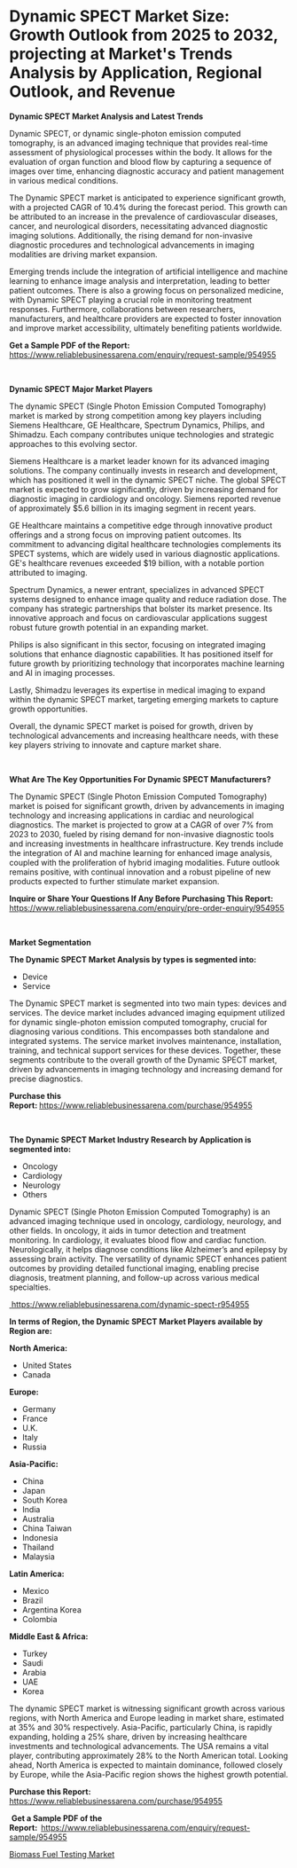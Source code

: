 <p><h1>Dynamic SPECT Market Size: Growth Outlook from 2025 to 2032, projecting at Market's Trends Analysis by Application, Regional Outlook, and Revenue</h1></p><p><strong>Dynamic SPECT Market Analysis and Latest Trends</strong></p>
<p><p>Dynamic SPECT, or dynamic single-photon emission computed tomography, is an advanced imaging technique that provides real-time assessment of physiological processes within the body. It allows for the evaluation of organ function and blood flow by capturing a sequence of images over time, enhancing diagnostic accuracy and patient management in various medical conditions.</p><p>The Dynamic SPECT market is anticipated to experience significant growth, with a projected CAGR of 10.4% during the forecast period. This growth can be attributed to an increase in the prevalence of cardiovascular diseases, cancer, and neurological disorders, necessitating advanced diagnostic imaging solutions. Additionally, the rising demand for non-invasive diagnostic procedures and technological advancements in imaging modalities are driving market expansion.</p><p>Emerging trends include the integration of artificial intelligence and machine learning to enhance image analysis and interpretation, leading to better patient outcomes. There is also a growing focus on personalized medicine, with Dynamic SPECT playing a crucial role in monitoring treatment responses. Furthermore, collaborations between researchers, manufacturers, and healthcare providers are expected to foster innovation and improve market accessibility, ultimately benefiting patients worldwide.</p></p>
<p><strong>Get a Sample PDF of the Report:&nbsp;</strong> <a href="https://www.reliablebusinessarena.com/enquiry/request-sample/954955?utm_campaign=3021&utm_medium=2&utm_source=Github&utm_content=ia&utm_term=07032025&utm_id=dynamic-spect">https://www.reliablebusinessarena.com/enquiry/request-sample/954955</a></p>
<p>&nbsp;</p>
<p><strong>Dynamic SPECT Major Market Players</strong></p>
<p><p>The dynamic SPECT (Single Photon Emission Computed Tomography) market is marked by strong competition among key players including Siemens Healthcare, GE Healthcare, Spectrum Dynamics, Philips, and Shimadzu. Each company contributes unique technologies and strategic approaches to this evolving sector.</p><p>Siemens Healthcare is a market leader known for its advanced imaging solutions. The company continually invests in research and development, which has positioned it well in the dynamic SPECT niche. The global SPECT market is expected to grow significantly, driven by increasing demand for diagnostic imaging in cardiology and oncology. Siemens reported revenue of approximately $5.6 billion in its imaging segment in recent years.</p><p>GE Healthcare maintains a competitive edge through innovative product offerings and a strong focus on improving patient outcomes. Its commitment to advancing digital healthcare technologies complements its SPECT systems, which are widely used in various diagnostic applications. GE's healthcare revenues exceeded $19 billion, with a notable portion attributed to imaging.</p><p>Spectrum Dynamics, a newer entrant, specializes in advanced SPECT systems designed to enhance image quality and reduce radiation dose. The company has strategic partnerships that bolster its market presence. Its innovative approach and focus on cardiovascular applications suggest robust future growth potential in an expanding market.</p><p>Philips is also significant in this sector, focusing on integrated imaging solutions that enhance diagnostic capabilities. It has positioned itself for future growth by prioritizing technology that incorporates machine learning and AI in imaging processes.</p><p>Lastly, Shimadzu leverages its expertise in medical imaging to expand within the dynamic SPECT market, targeting emerging markets to capture growth opportunities.</p><p>Overall, the dynamic SPECT market is poised for growth, driven by technological advancements and increasing healthcare needs, with these key players striving to innovate and capture market share.</p></p>
<p>&nbsp;</p>
<p><strong>What Are The Key Opportunities For Dynamic SPECT Manufacturers?</strong></p>
<p><p>The Dynamic SPECT (Single Photon Emission Computed Tomography) market is poised for significant growth, driven by advancements in imaging technology and increasing applications in cardiac and neurological diagnostics. The market is projected to grow at a CAGR of over 7% from 2023 to 2030, fueled by rising demand for non-invasive diagnostic tools and increasing investments in healthcare infrastructure. Key trends include the integration of AI and machine learning for enhanced image analysis, coupled with the proliferation of hybrid imaging modalities. Future outlook remains positive, with continual innovation and a robust pipeline of new products expected to further stimulate market expansion.</p></p>
<p><strong>Inquire or Share Your Questions If Any Before Purchasing This Report:</strong> <a href="https://www.reliablebusinessarena.com/enquiry/pre-order-enquiry/954955?utm_campaign=3021&utm_medium=2&utm_source=Github&utm_content=ia&utm_term=07032025&utm_id=dynamic-spect">https://www.reliablebusinessarena.com/enquiry/pre-order-enquiry/954955</a></p>
<p>&nbsp;</p>
<p><strong>Market Segmentation</strong></p>
<p><strong>The Dynamic SPECT Market Analysis by types is segmented into:</strong></p>
<p><ul><li>Device</li><li>Service</li></ul></p>
<p><p>The Dynamic SPECT market is segmented into two main types: devices and services. The device market includes advanced imaging equipment utilized for dynamic single-photon emission computed tomography, crucial for diagnosing various conditions. This encompasses both standalone and integrated systems. The service market involves maintenance, installation, training, and technical support services for these devices. Together, these segments contribute to the overall growth of the Dynamic SPECT market, driven by advancements in imaging technology and increasing demand for precise diagnostics.</p></p>
<p><strong>Purchase this Report:&nbsp;</strong><a href="https://www.reliablebusinessarena.com/purchase/954955?utm_campaign=3021&utm_medium=2&utm_source=Github&utm_content=ia&utm_term=07032025&utm_id=dynamic-spect">https://www.reliablebusinessarena.com/purchase/954955</a></p>
<p>&nbsp;</p>
<p><strong>The Dynamic SPECT Market Industry Research by Application is segmented into:</strong></p>
<p><ul><li>Oncology</li><li>Cardiology</li><li>Neurology</li><li>Others</li></ul></p>
<p><p>Dynamic SPECT (Single Photon Emission Computed Tomography) is an advanced imaging technique used in oncology, cardiology, neurology, and other fields. In oncology, it aids in tumor detection and treatment monitoring. In cardiology, it evaluates blood flow and cardiac function. Neurologically, it helps diagnose conditions like Alzheimer’s and epilepsy by assessing brain activity. The versatility of dynamic SPECT enhances patient outcomes by providing detailed functional imaging, enabling precise diagnosis, treatment planning, and follow-up across various medical specialties.</p></p>
<p><a href="https://www.reliablebusinessarena.com/dynamic-spect-r954955?utm_campaign=3021&utm_medium=2&utm_source=Github&utm_content=ia&utm_term=07032025&utm_id=dynamic-spect">&nbsp;https://www.reliablebusinessarena.com/dynamic-spect-r954955</a></p>
<p><strong>In terms of Region, the Dynamic SPECT Market Players available by Region are:</strong></p>
<p>
    <p> <strong> North America: </strong>
        <ul>
            <li>United States</li>
            <li>Canada</li>
        </ul>
        </p> 
    <p> <strong> Europe: </strong>
        <ul>
            <li>Germany</li>
            <li>France</li>
            <li>U.K.</li>
            <li>Italy</li>
            <li>Russia</li>
        </ul>
        </p> 
    <p> <strong> Asia-Pacific: </strong>
        <ul>
            <li>China</li>
            <li>Japan</li>
            <li>South Korea</li>
            <li>India</li>
            <li>Australia</li>
            <li>China Taiwan</li>
            <li>Indonesia</li>
            <li>Thailand</li>
            <li>Malaysia</li>
        </ul>
        </p> 
    <p> <strong> Latin America: </strong>
        <ul>
            <li>Mexico</li>
            <li>Brazil</li>
            <li>Argentina Korea</li>
            <li>Colombia</li>
        </ul>
        </p> 
    <p> <strong> Middle East & Africa: </strong>
        <ul>
            <li>Turkey</li>
            <li>Saudi</li>
            <li>Arabia</li>
            <li>UAE</li>
            <li>Korea</li>
        </ul>
    </p>
    </p>
<p><p>The dynamic SPECT market is witnessing significant growth across various regions, with North America and Europe leading in market share, estimated at 35% and 30% respectively. Asia-Pacific, particularly China, is rapidly expanding, holding a 25% share, driven by increasing healthcare investments and technological advancements. The USA remains a vital player, contributing approximately 28% to the North American total. Looking ahead, North America is expected to maintain dominance, followed closely by Europe, while the Asia-Pacific region shows the highest growth potential.</p></p>
<p><strong>Purchase this Report: </strong><a href="https://www.reliablebusinessarena.com/purchase/954955?utm_campaign=3021&utm_medium=2&utm_source=Github&utm_content=ia&utm_term=07032025&utm_id=dynamic-spect">https://www.reliablebusinessarena.com/purchase/954955</a></p>
<p>&nbsp;<strong>Get a Sample PDF of the Report:&nbsp;&nbsp;</strong><a href="https://www.reliablebusinessarena.com/enquiry/request-sample/954955?utm_campaign=3021&utm_medium=2&utm_source=Github&utm_content=ia&utm_term=07032025&utm_id=dynamic-spect">https://www.reliablebusinessarena.com/enquiry/request-sample/954955</a></p>
<p><strong></strong></p>
<p><p><a href="https://github.com/verikaahova/Market-Research-Report-List-1/blob/main/biomass-fuel-testing-market.md?utm_campaign=3021&utm_medium=2&utm_source=Github&utm_content=ia&utm_term=07032025&utm_id=dynamic-spect">Biomass Fuel Testing Market</a></p></p>